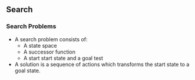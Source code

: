 ## Search 

### Search Problems
+ A search problem consists of:
  + A state space
  + A successor function
  + A start start state and a goal test
+ A solution is a sequence of actions which transforms the start state to a goal state.

